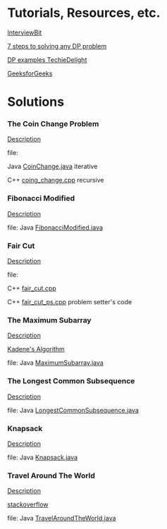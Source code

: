 # Tutorials, Resources, etc.
[InterviewBit](https://www.interviewbit.com/courses/programming/topics/dynamic-programming/)

[7 steps to solving any DP problem](http://blog.refdash.com/dynamic-programming-tutorial-example/)

[DP examples TechieDelight](https://www.techiedelight.com/Category/dynamic-programming/)

[GeeksforGeeks](https://www.geeksforgeeks.org/dynamic-programming/)

# Solutions

### The Coin Change Problem
[Description](https://www.hackerrank.com/challenges/coin-change/problem)

file: 

Java [CoinChange.java](CoinChange.java) iterative

C++ [coing_change.cpp](coin_change.cpp) recursive

### Fibonacci Modified
[Description](https://www.hackerrank.com/challenges/fibonacci-modified/problem)

file: Java [FibonacciModified.java](FibonacciModified.java)

### Fair Cut
[Description](https://www.hackerrank.com/challenges/fair-cut/problem)

file:

C++ [fair_cut.cpp](fair_cut.cpp)

C++ [fair_cut_ps.cpp](fair_cut_ps.cpp) problem setter's code

### The Maximum Subarray
[Description](https://www.hackerrank.com/challenges/maxsubarray/problem)

[Kadene's Algorithm](https://en.wikipedia.org/wiki/Maximum_subarray_problem)

file: Java [MaximumSubarray.java](MaximumSubarray.java)

### The Longest Common Subsequence
[Description](https://www.hackerrank.com/challenges/dynamic-programming-classics-the-longest-common-subsequence/problem)

file: Java [LongestCommonSubsequence.java](LongestCommonSubsequence.java)

### Knapsack
[Description](https://www.hackerrank.com/challenges/unbounded-knapsack/problem)

file: Java [Knapsack.java](Knapsack.java)

### Travel Around The World
[Description](https://www.hackerrank.com/challenges/travel-around-the-world/problem)

[stackoverflow](https://stackoverflow.com/questions/24408371/dynamic-programming-find-possible-ways-to-reach-destination)

file: Java [TravelAroundTheWorld.java](TravelAroundTheWorld.java)
